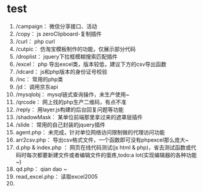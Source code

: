 # test
1. /campaign： 微信分享接口、活动
2. /copy： js zeroClipboard-复制插件
3. /curl： php curl
4. /cutpic： 仿淘宝模板制作的功能，仅展示部分代码
5. /droplist： jquery下拉框模糊搜索匹配插件
6. /excel： php 导出excel类，版本较低，建议下方的csv导出函数
7. /idcard： js和php版本的身份证号校验
8. /inc： 常用的php类
9. /jd： 调用京东api
10. /mysqlobj： mysql链式查询操作，未生产使用~
11. /qrcode： 网上找的php生产二维码，有点不准
12. /reply： 用layer.js构建的后台回复问题等功能
13. /shadowMask： 某单位前端那里拿过来的遮罩层插件
14. /slide： 常用的自己封装的jquery插件
15. agent.php： 未完成，针对单位网络访问限制做的代理访问功能
16. arr2csv.php： 导出csv格式文件，一个函数即可没有phpexcel那么庞大~
17. d.php & index.php ： 网页在线代码测试(js html & php)，省去测试函数或代码时每次都要新建文件或者编辑文件的蛋疼,todo:a lot(实现编辑器的各种功能~)
18. qd.php： qian dao ~
19. read_excel.php： 读取excel2005
20. 


